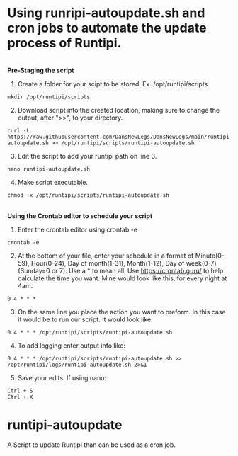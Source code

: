 # Using runripi-autoupdate.sh and cron jobs to automate the update process of Runtipi.
\
**Pre-Staging the script**
1. Create a folder for your scipt to be stored. Ex. /opt/runtipi/scripts
```
mkdir /opt/runtipi/scripts
```
2. Download script into the created location, making sure to change the output, after ">>", to your directory.
```
curl -L https://raw.githubusercontent.com/DansNewLegs/DansNewLegs/main/runtipi-autoupdate.sh >> /opt/runtipi/scripts/runtipi-autoupdate.sh
```
3. Edit the script to add your runtipi path on line 3.
```
nano runtipi-autoupdate.sh
``` 
4. Make script executable. 
```
chmod +x /opt/runtipi/scripts/runtipi-autoupdate.sh
```
\
**Using the Crontab editor to schedule your script**
1. Enter the crontab editor using crontab -e
```
crontab -e
```
2. At the bottom of your file, enter your schedule in a format of Minute(0-59), Hour(0-24), Day of month(1-31), Month(1-12), Day of week(0-7)(Sunday=0 or 7). Use a * to mean all. Use https://crontab.guru/ to help calculate the time you want. Mine would look like this, for every night at 4am. 
```
0 4 * * * 
```
3. On the same line you place the action you want to preform. In this case it would be to run our script. It would look like:
```
0 4 * * * /opt/runtipi/scripts/runtipi-autoupdate.sh
```
4. To add logging enter output info like:
```
0 4 * * * /opt/runtipi/scripts/runtipi-autoupdate.sh >> /opt/runtipi/logs/runtipi-autoupdate.sh 2>&1
```
5. Save your edits. If using nano:
```
Ctrl + S
Ctrl + X
```
# runtipi-autoupdate
A Script to update Runtipi than can be used as a cron job. 
